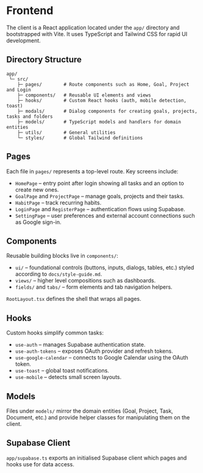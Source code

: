 # Frontend

The client is a React application located under the `app/` directory and bootstrapped with Vite. It uses TypeScript and Tailwind CSS for rapid UI development.

## Directory Structure
```
app/
 └─ src/
    ├─ pages/        # Route components such as Home, Goal, Project and Login
    ├─ components/   # Reusable UI elements and views
    ├─ hooks/        # Custom React hooks (auth, mobile detection, toast)
    ├─ modals/       # Dialog components for creating goals, projects, tasks and folders
    ├─ models/       # TypeScript models and handlers for domain entities
    ├─ utils/        # General utilities
    └─ styles/       # Global Tailwind definitions
```

## Pages
Each file in `pages/` represents a top-level route. Key screens include:
- `HomePage` – entry point after login showing all tasks and an option to create new ones.
- `GoalPage` and `ProjectPage` – manage goals, projects and their tasks.
- `HabitPage` – track recurring habits.
- `LoginPage` and `RegisterPage` – authentication flows using Supabase.
- `SettingPage` – user preferences and external account connections such as Google sign-in.

## Components
Reusable building blocks live in `components/`:
- `ui/` – foundational controls (buttons, inputs, dialogs, tables, etc.) styled according to `docs/style-guide.md`.
- `views/` – higher level compositions such as dashboards.
- `fields/` and `tabs/` – form elements and tab navigation helpers.

`RootLayout.tsx` defines the shell that wraps all pages.

## Hooks
Custom hooks simplify common tasks:
- `use-auth` – manages Supabase authentication state.
- `use-auth-tokens` – exposes OAuth provider and refresh tokens.
- `use-google-calendar` – connects to Google Calendar using the OAuth token.
- `use-toast` – global toast notifications.
- `use-mobile` – detects small screen layouts.

## Models
Files under `models/` mirror the domain entities (Goal, Project, Task, Document, etc.) and provide helper classes for manipulating them on the client.

## Supabase Client
`app/supabase.ts` exports an initialised Supabase client which pages and hooks use for data access.
